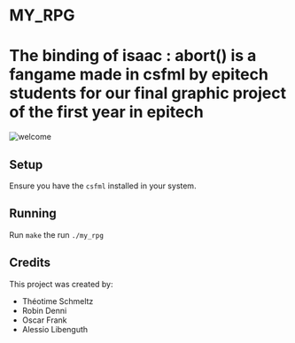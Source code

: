 # MY_RPG
The binding of isaac : abort() is a fangame made in csfml by epitech students for our final graphic project of the first year in epitech
=========================================================================================================================================

![welcome](https://user-images.githubusercontent.com/91688759/164426841-fed14ceb-1fa3-4f3a-957b-3649c09ab597.png)



Setup
-----

Ensure you have the `csfml` installed in your system.


Running
-------

Run `make` the run `./my_rpg`


Credits
-------

This project was created by:
* Théotime Schmeltz
* Robin Denni
* Oscar Frank
* Alessio Libenguth
